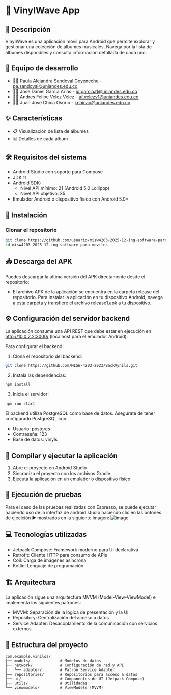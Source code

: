 # 🎵 VinylWave App

## 📱 Descripción
VinylWave es una aplicación móvil para Android que permite explorar y gestionar una colección de álbumes musicales. Navega por la lista de álbumes disponibles y consulta información detallada de cada uno.

## 👥 Equipo de desarrollo

- 👩‍💻 Paula Alejandra Sandoval Goyeneche - pa.sandoval@uniandes.edu.co
- 👨‍💻 Jose Daniel Garcia Arias - jd.garciaa1@uniandes.edu.co
- 👨‍💻 Andres Felipe Velez Velez - af.velezv1@uniandes.edu.co
- 👨‍💻 Juan Jose Chica Osorio - j.chicao@uniandes.edu.co


## ✨ Características
- 📋 Visualización de lista de álbumes
- 📊 Detalles de cada álbum

## 🛠️ Requisitos del sistema

- Android Studio con soporte para Compose
- JDK 11
- Android SDK:
  - Nivel API mínimo: 21 (Android 5.0 Lollipop)
  - Nivel API objetivo: 35
- Emulador Android o dispositivo físico con Android 5.0+

## 🚀 Instalación

### Clonar el repositorio

```bash
git clone https://github.com/usuario/misw4203-2025-12-ing-software-para-moviles.git
cd misw4203-2025-12-ing-software-para-moviles
```
## 📥 Descarga del APK

Puedes descargar la última versión del APK directamente desde el repositorio:

- El archivo APK de la aplicación se encuentra en la carpeta release del repositorio. Para instalar la aplicación en tu dispositivo Android, navega a esta carpeta y transfiere el archivo release1.apk a tu dispositivo.

## ⚙️ Configuración del servidor backend

La aplicación consume una API REST que debe estar en ejecución en http://10.0.2.2:3000/ (localhost para el emulador Android).

Para configurar el backend:

1. Clona el repositorio del backend: 

```bash
git clone https://github.com/MISW-4203-2023/BackVynils.git
```

2. Instala las dependencias:

```bash
npm install
```

3. Inicia el servidor:
```bash
npm run start
```

El backend utiliza PostgreSQL como base de datos. Asegúrate de tener configurado PostgreSQL con:

- Usuario: postgres
- Contraseña: 123
- Base de datos: vinyls

## 📲 Compilar y ejecutar la aplicación

1. Abre el proyecto en Android Studio
2. Sincroniza el proyecto con los archivos Gradle
3. Ejecuta la aplicación en un emulador o dispositivo físico

## 🧪 Ejecución de pruebas

Para el caso de las pruebas realizadas con Espresso, se puede ejecutar haciendo uso de la interfaz de android studio haciendo clic en las botones de ejecición ▶️ mostrados en la siguiente imagen:
![image](https://github.com/user-attachments/assets/44411700-5083-4001-9604-c80871aaf9b5)

## 💻 Tecnologías utilizadas

- Jetpack Compose: Framework moderno para UI declarativa
- Retrofit: Cliente HTTP para consumo de APIs
- Coil: Carga de imágenes asíncrona
- Kotlin: Lenguaje de programación
  
## 🏗️ Arquitectura

La aplicación sigue una arquitectura MVVM (Model-View-ViewModel) e implementa los siguientes patrones:

- MVVM: Separación de la lógica de presentación y la UI
- Repository: Centralización del acceso a datos
- Service Adapter: Desacoplamiento de la comunicación con servicios externos

## 📁 Estructura del proyecto

```plaintext
com.example.vinilos/
├── models/             # Modelos de datos
├── network/            # Configuración de red y API
│   └── adapter/        # Patrón Service Adapter
├── repositories/       # Repositorios para acceso a datos
├── ui/                 # Componentes de UI (Jetpack Compose)
├── utils/              # Utilidades
└── viewmodels/         # ViewModels (MVVM)
```
